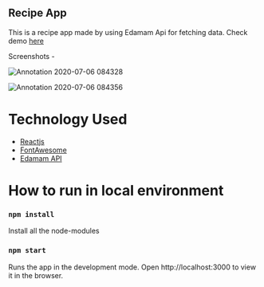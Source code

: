 ## Recipe App
This is a recipe app made by using Edamam Api for fetching data. Check demo [here](https://roshan0708.github.io/recipe_app/)

Screenshots -


![Annotation 2020-07-06 084328](https://user-images.githubusercontent.com/60403638/86552294-30d3a400-bf65-11ea-8081-26b1d0e6e32d.jpg)


![Annotation 2020-07-06 084356](https://user-images.githubusercontent.com/60403638/86552332-4f399f80-bf65-11ea-83d5-7dc2b19b1ba1.jpg)

# Technology Used
* [Reactjs](https://reactjs.org/)
* [FontAwesome](https://fontawesome.com/)
* [Edamam API](https://www.edamam.com/)

# How to run in local environment

### `npm install`
Install all the node-modules

### `npm start`
Runs the app in the development mode.
Open http://localhost:3000 to view it in the browser.
